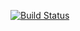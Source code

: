 [![Build Status](https://travis-ci.org/tereom/est-computacional-2019.svg?branch=master)](https://travis-ci.org/tereom/est-computacional-2019)
